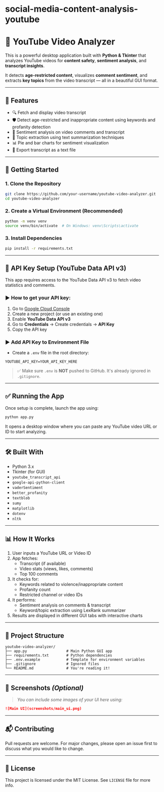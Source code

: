 # social-media-content-analysis-youtube

# 🎥 YouTube Video Analyzer

This is a powerful desktop application built with **Python & Tkinter** that analyzes YouTube videos for **content safety**, **sentiment analysis**, and **transcript insights**.

It detects **age-restricted content**, visualizes **comment sentiment**, and extracts **key topics** from the video transcript — all in a beautiful GUI format.

---

## 🧰 Features

- 🔍 Fetch and display video transcript
- 🛡️ Detect age-restricted and inappropriate content using keywords and profanity detection
- 💬 Sentiment analysis on video comments and transcript
- 🧠 Topic extraction using text summarization techniques
- 📊 Pie and bar charts for sentiment visualization
- 📝 Export transcript as a text file

---

## 🚀 Getting Started

### 1. Clone the Repository
```bash
git clone https://github.com/your-username/youtube-video-analyzer.git
cd youtube-video-analyzer
```

### 2. Create a Virtual Environment (Recommended)
```bash
python -m venv venv
source venv/bin/activate  # On Windows: venv\Scripts\activate
```

### 3. Install Dependencies
```bash
pip install -r requirements.txt
```

---

## 🔑 API Key Setup (YouTube Data API v3)

This app requires access to the YouTube Data API v3 to fetch video statistics and comments.

### ▶️ How to get your API key:

1. Go to [Google Cloud Console](https://console.cloud.google.com/)
2. Create a new project (or use an existing one)
3. Enable **YouTube Data API v3**
4. Go to **Credentials** → Create credentials → **API Key**
5. Copy the API key

### ▶️ Add API Key to Environment File

- Create a `.env` file in the root directory:
```env
YOUTUBE_API_KEY=YOUR_API_KEY_HERE
```

> ✅ Make sure `.env` is **NOT** pushed to GitHub. It's already ignored in `.gitignore`.

---

## ✅ Running the App

Once setup is complete, launch the app using:

```bash
python app.py
```

It opens a desktop window where you can paste any YouTube video URL or ID to start analyzing.

---

## 🛠️ Built With

- Python 3.x
- Tkinter (for GUI)
- `youtube_transcript_api`
- `google-api-python-client`
- `vaderSentiment`
- `better_profanity`
- `textblob`
- `sumy`
- `matplotlib`
- `dotenv`
- `nltk`

---

## 📊 How It Works

1. User inputs a YouTube URL or Video ID
2. App fetches:
   - Transcript (if available)
   - Video stats (views, likes, comments)
   - Top 100 comments
3. It checks for:
   - Keywords related to violence/inappropriate content
   - Profanity count
   - Restricted channel or video IDs
4. It performs:
   - Sentiment analysis on comments & transcript
   - Keyword/topic extraction using LexRank summarizer
5. Results are displayed in different GUI tabs with interactive charts

---

## 📁 Project Structure

```
youtube-video-analyzer/
├── app.py                  # Main Python GUI app
├── requirements.txt        # Python dependencies
├── .env.example            # Template for environment variables
├── .gitignore              # Ignored files
└── README.md               # You're reading it!
```

---

## 📸 Screenshots *(Optional)*

> _You can include some images of your UI here using:_
```markdown
![Main UI](screenshots/main_ui.png)
```

---

## 📬 Contributing

Pull requests are welcome. For major changes, please open an issue first to discuss what you would like to change.

---

## 📄 License

This project is licensed under the MIT License. See `LICENSE` file for more info.

